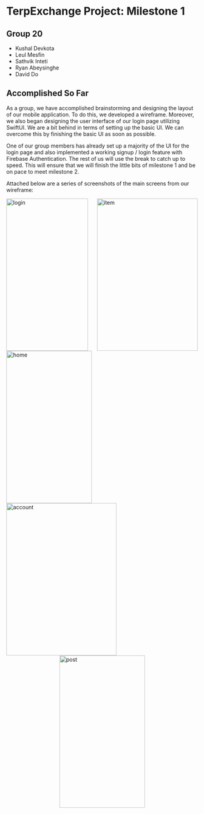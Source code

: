 # TerpExchange Project: Milestone 1

## Group 20
- Kushal Devkota
- Leul Mesfin
- Sathvik Inteti
- Ryan Abeysinghe
- David Do

## Accomplished So Far
As a group, we have accomplished brainstorming and designing the layout of our mobile application. To do this, we developed a wireframe. Moreover, we also began designing the user interface of our login page utilizing SwiftUI. We are a bit behind in terms of setting up the basic UI. We can overcome this by finishing the basic UI as soon as possible. 

One of our group members has already set up a majority of the UI for the login page and also implemented a working signup / login feature with Firebase Authentication. The rest of us will use the break to catch up to speed. This will ensure that we will finish the little bits of milestone 1 and be on pace to meet milestone 2. 

Attached below are a series of screenshots of the main screens from our wireframe:

<div style="display: flex; flex-wrap: wrap; justify-content: space-between;">
  <img src="https://user-images.githubusercontent.com/96553874/226084686-0124c860-e490-430d-b5a5-9cc66a0dfa64.png" alt="login" width="215" height="400">
  <img alt="item" src ="https://user-images.githubusercontent.com/96553874/226084690-ccb03116-92d5-4376-9966-334c664bc043.png" width="265" height="400">
  <img alt="home" src="https://user-images.githubusercontent.com/96553874/226084917-42118616-0133-4d6b-b200-01f9c4f239ad.png" width="225" height="400">
   <img alt="account" src ="https://user-images.githubusercontent.com/96553874/226084692-743d7b41-7971-4263-ac78-f10b1fbeeb0e.png" width="290" height="400">
</div>

<div style="display: flex; justify-content: center;">
  <img alt="post" src="https://user-images.githubusercontent.com/96553874/226084695-631c8a6c-0fd8-46d4-82b9-bfea2f297881.png" width="225" height="400">
</div>


